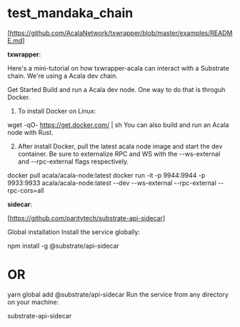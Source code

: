 # test_mandaka_chain

[https://github.com/AcalaNetwork/txwrapper/blob/master/examples/README.md]

**txwrapper**:

Here's a mini-tutorial on how txwrapper-acala can interact with a Substrate chain. We're using a Acala dev chain.

Get Started
Build and run a Acala dev node. One way to do that is throguh Docker.

1. To install Docker on Linux:

wget -qO- https://get.docker.com/ | sh
You can also build and run an Acala node with Rust.

2. After install Docker, pull the latest acala node image and start the dev container. Be sure to externalize RPC and WS with the --ws-external and --rpc-external flags respectively.

 docker pull acala/acala-node:latest
 docker run -it -p 9944:9944 -p 9933:9933 acala/acala-node:latest --dev --ws-external --rpc-external --rpc-cors=all
 
 **sidecar**:

[https://github.com/paritytech/substrate-api-sidecar]

Global installation
Install the service globally:

npm install -g @substrate/api-sidecar
# OR
yarn global add @substrate/api-sidecar
Run the service from any directory on your machine:

substrate-api-sidecar
